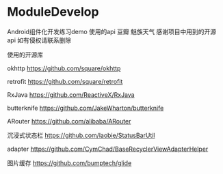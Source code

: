 # ModuleDevelop
Android组件化开发练习demo
使用的api 豆瓣 魅族天气
感谢项目中用到的开源api 如有侵权请联系删除

使用的开源库

okhttp https://github.com/square/okhttp

retrofit https://github.com/square/retrofit

RxJava https://github.com/ReactiveX/RxJava

butterknife https://github.com/JakeWharton/butterknife

ARouter https://github.com/alibaba/ARouter

沉浸式状态栏 https://github.com/laobie/StatusBarUtil

adapter https://github.com/CymChad/BaseRecyclerViewAdapterHelper

图片缓存 https://github.com/bumptech/glide